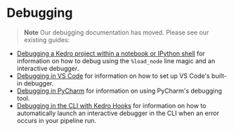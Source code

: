 # Debugging

> **Note**
> Our debugging documentation has moved. Please see our existing guides:

- [Debugging a Kedro project within a notebook or IPython shell](../notebooks_and_ipython/kedro_and_notebooks.md#debugging-a-kedro-project-within-a-notebook) for information on how to debug using the `%load_node` line magic and an interactive debugger.
- [Debugging in VS Code](./set_up_vscode.md#debugging) for information on how to set up VS Code's built-in debugger.
- [Debugging in PyCharm](./set_up_pycharm.md#debugging) for information on using PyCharm's debugging tool.
- [Debugging in the CLI with Kedro Hooks](../hooks/common_use_cases.md#use-hooks-to-debug-your-pipeline) for information on how to automatically launch an interactive debugger in the CLI when an error occurs in your pipeline run.
